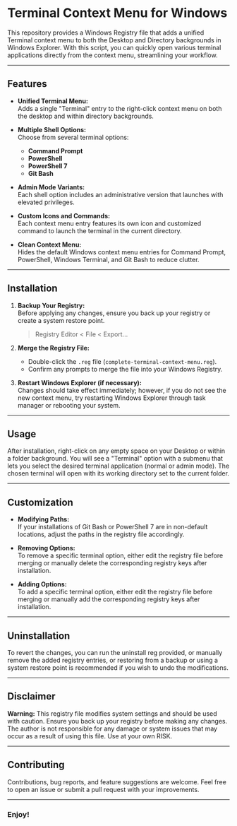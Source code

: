 
# Terminal Context Menu for Windows

This repository provides a Windows Registry file that adds a unified Terminal context menu to both the Desktop and Directory backgrounds in Windows Explorer. With this script, you can quickly open various terminal applications directly from the context menu, streamlining your workflow.

----------

## Features

-   **Unified Terminal Menu:**  
    Adds a single "Terminal" entry to the right-click context menu on both the desktop and within directory backgrounds.
    
-   **Multiple Shell Options:**  
    Choose from several terminal options:
    
    -   **Command Prompt**
    -   **PowerShell**
    -   **PowerShell 7**
    -   **Git Bash**
-   **Admin Mode Variants:**  
    Each shell option includes an administrative version that launches with elevated privileges.
    
-   **Custom Icons and Commands:**  
    Each context menu entry features its own icon and customized command to launch the terminal in the current directory.
    
-   **Clean Context Menu:**  
    Hides the default Windows context menu entries for Command Prompt, PowerShell, Windows Terminal, and Git Bash to reduce clutter.
    

----------

## Installation

1.  **Backup Your Registry:**  
    Before applying any changes, ensure you back up your registry or create a system restore point.
    > Registry Editor < File < Export...
    
2.  **Merge the Registry File:**
    
    -   Double-click the `.reg` file (`complete-terminal-context-menu.reg`).
    -   Confirm any prompts to merge the file into your Windows Registry.
3.  **Restart Windows Explorer (if necessary):**  
    Changes should take effect immediately; however, if you do not see the new context menu, try restarting Windows Explorer through task manager or rebooting your system.
    

----------

## Usage

After installation, right-click on any empty space on your Desktop or within a folder background. You will see a "Terminal" option with a submenu that lets you select the desired terminal application (normal or admin mode). The chosen terminal will open with its working directory set to the current folder.

----------

## Customization

-   **Modifying Paths:**  
    If your installations of Git Bash or PowerShell 7 are in non-default locations, adjust the paths in the registry file accordingly.
    
-   **Removing Options:**  
    To remove a specific terminal option, either edit the registry file before merging or manually delete the corresponding registry keys after installation.

-   **Adding Options:**  
    To add a specific terminal option, either edit the registry file before merging or manually add the corresponding registry keys after installation.
    

----------

## Uninstallation

To revert the changes, you can run the uninstall reg provided, or manually remove the added registry entries, or restoring from a backup or using a system restore point is recommended if you wish to undo the modifications.

----------

## Disclaimer

**Warning:** This registry file modifies system settings and should be used with caution. Ensure you back up your registry before making any changes. The author is not responsible for any damage or system issues that may occur as a result of using this file. Use at your own RISK.

----------

## Contributing

Contributions, bug reports, and feature suggestions are welcome. Feel free to open an issue or submit a pull request with your improvements.

----------

### Enjoy!
